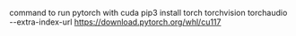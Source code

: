 command to run pytorch with cuda 
pip3 install torch torchvision torchaudio --extra-index-url https://download.pytorch.org/whl/cu117

